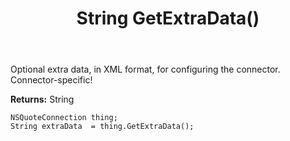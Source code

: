 ﻿---
uid: crmscript_ref_NSQuoteConnection_GetExtraData
title: String GetExtraData()
intellisense: NSQuoteConnection.GetExtraData
keywords: NSQuoteConnection, GetExtraData
so.topic: reference
---

Optional extra data, in XML format, for configuring the connector. Connector-specific!

**Returns:** String


```crmscript
NSQuoteConnection thing;
String extraData  = thing.GetExtraData();
```


